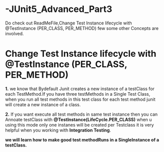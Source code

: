 # -JUnit5_Advanced_Part3
Do check out ReadMeFile,Change Test Instance lifecycle with @TestInstance (PER_CLASS, PER_METHOD) few some other Concepts are involved.

# Change Test Instance lifecycle with @TestInstance (PER_CLASS, PER_METHOD)

**1.** we know that Bydefault Junit creates a new instance of a testClass for each TestMethod.If you have three testMethods in a Single Test Class,
when you run all test methods in this test class for each test method junit will create a new instance of a class.

**2.** If you want execute all test methods in same test instance then you can Annoate testClass with **@TestInstance(LifeCycle.PER_CLASS)**
when u using this mode only one instanes will be created per Testclass it is very helpful when you working with **Integration Testing**.

**we will learn how to make good test methodRuns in a SingleInstance of a testClass.**

